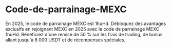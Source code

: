# Code-de-parrainage-MEXC
En 2025, le code de parrainage MEXC est 1huHd. Débloquez des avantages exclusifs en rejoignant MEXC en 2025 avec le code de parrainage MEXC 1huHd. Bénéficiez d'une remise de 50 % sur les frais de trading, de bonus allant jusqu'à 8 000 USDT et de récompenses spéciales.
